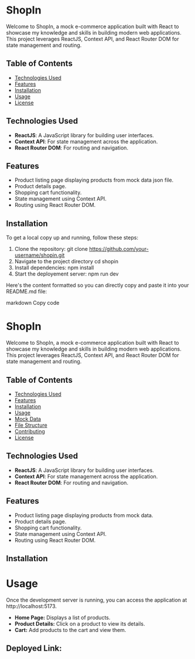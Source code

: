 # ShopIn

Welcome to ShopIn, a mock e-commerce application built with React to showcase my knowledge and skills in building modern web applications. This project leverages ReactJS, Context API, and React Router DOM for state management and routing.

## Table of Contents

- [Technologies Used](#technologies-used)
- [Features](#features)
- [Installation](#installation)
- [Usage](#usage)
- [License](#license)

## Technologies Used

- **ReactJS**: A JavaScript library for building user interfaces.
- **Context API**: For state management across the application.
- **React Router DOM**: For routing and navigation.

## Features

- Product listing page displaying products from mock data json file.
- Product details page.
- Shopping cart functionality.
- State management using Context API.
- Routing using React Router DOM.

## Installation

To get a local copy up and running, follow these steps:

1. Clone the repository:
   git clone https://github.com/your-username/shopin.git
2. Navigate to the project directory
    cd shopin
3. Install dependencies:
    npm install
4. Start the deployement server:
    npm run dev


Here's the content formatted so you can directly copy and paste it into your README.md file:

markdown
Copy code
# ShopIn

Welcome to ShopIn, a mock e-commerce application built with React to showcase my knowledge and skills in building modern web applications. This project leverages ReactJS, Context API, and React Router DOM for state management and routing.

## Table of Contents

- [Technologies Used](#technologies-used)
- [Features](#features)
- [Installation](#installation)
- [Usage](#usage)
- [Mock Data](#mock-data)
- [File Structure](#file-structure)
- [Contributing](#contributing)
- [License](#license)

## Technologies Used

- **ReactJS**: A JavaScript library for building user interfaces.
- **Context API**: For state management across the application.
- **React Router DOM**: For routing and navigation.

## Features

- Product listing page displaying products from mock data.
- Product details page.
- Shopping cart functionality.
- State management using Context API.
- Routing using React Router DOM.

## Installation


# Usage
Once the development server is running, you can access the application at http://localhost:5173.

- **Home Page:** Displays a list of products.
- **Product Details:** Click on a product to view its details.
- **Cart:** Add products to the cart and view them.

## Deployed Link: 
